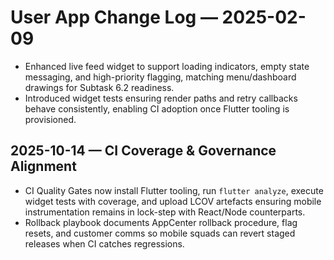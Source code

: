 # User App Change Log — 2025-02-09

- Enhanced live feed widget to support loading indicators, empty state messaging, and high-priority flagging, matching menu/dashboard drawings for Subtask 6.2 readiness.
- Introduced widget tests ensuring render paths and retry callbacks behave consistently, enabling CI adoption once Flutter tooling is provisioned.

## 2025-10-14 — CI Coverage & Governance Alignment
- CI Quality Gates now install Flutter tooling, run `flutter analyze`, execute widget tests with coverage, and upload LCOV artefacts ensuring mobile instrumentation remains in lock-step with React/Node counterparts.
- Rollback playbook documents AppCenter rollback procedure, flag resets, and customer comms so mobile squads can revert staged releases when CI catches regressions.
